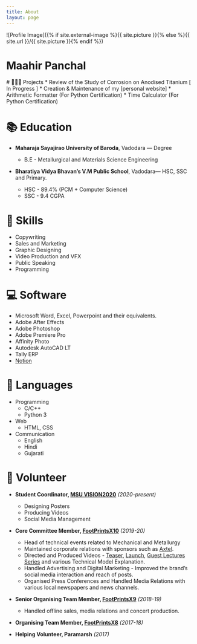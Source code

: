 ```yaml
---
title: About
layout: page
---
```

![Profile Image]({% if site.external-image %}{{ site.picture }}{% else %}{{ site.url }}/{{ site.picture }}{% endif %})
<h1> Maahir Panchal </h1>
# 👨🏻‍💻 Projects
  * Review of the Study of Corrosion on Anodised Titanium [ In Progress ]
  * Creation & Maintenance of my [personal website]
  * Arithmetic Formatter (For Python Certification)
  * Time Calculator (For Python Certification)

# 📚 Education
* **Maharaja Sayajirao University of Baroda**, Vadodara — Degree
  * B.E -  Metallurgical and Materials Science Engineering

* **Bharatiya Vidya Bhavan’s V.M Public School**, Vadodara— HSC, SSC and Primary.
  * HSC - 89.4% (PCM + Computer Science)
  * SSC - 9.4 CGPA

# 🔎 Skills
  * Copywriting
  * Sales and Marketing
  * Graphic Designing
  * Video Production and VFX
  * Public Speaking
  * Programming

# 💻 Software
  * Microsoft Word, Excel, Powerpoint and their equivalents.
  * Adobe After Effects
  * Adobe Photoshop
  * Adobe Premiere Pro
  * Affinity Photo
  * Autodesk AutoCAD LT
  * Tally ERP
  * [Notion]

# 💬 Languages
  * Programming
    * C/C++
    * Python 3
  * Web
    * HTML, CSS
  * Communication
    * English
    * Hindi
    * Gujarati

# 🤝 Volunteer
  * **Student Coordinator, [MSU VISION2020]** <i>(2020-present)</i>
    * Designing Posters
    * Producing Videos
    * Social Media Management
  * **Core Committee Member, [FootPrintsX10]** <i>(2019-20)</i>
    * Head of technical events related to Mechanical and Metallurgy
    * Maintained corporate relations with sponsors such as [Axtel].
    * Directed and Produced Videos - [Teaser], [Launch], [Guest Lectures Series] and various Technical Model Explanation.
    * Handled Advertising and Digital Marketing - Improved the brand’s social media interaction and reach of posts.
    * Organised Press Conferences and Handled Media Relations with various local newspapers and news channels.

  * **Senior Organising Team Member, [FootPrintsX9]** <i>(2018-19)</i>
    * Handled offline sales, media relations and concert production.

  * **Organising Team Member, [FootPrintsX8]** <i>(2017-18)</i>
  * **Helping Volunteer, Paramarsh** <i>(2017)</i>


[MSU VISION2020]: https://www.msuvision2020.org
[Notion]: https://www.notion.so
[Teaser]: https://www.youtube.com/watch?v=x8T5EN-_QUw
[Launch]: https://www.youtube.com/watch?v=kz_yWMrlC28
[Guest Lectures Series]: https://www.youtube.com/watch?v=Z50MDjJUVec
[FootPrintsX10]: https:/msufp.in
[FootPrintsX9]: https://msufp.in/2019/main/index.html
[FootPrintsX8]: https://msufp.in/2018/lp/index.html
[Axtel]: https://www.axtelindia.com/
[personal website]: https://maahirpanchal.github.io
